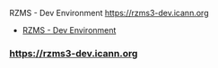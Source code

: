 RZMS - Dev Environment https://rzms3-dev.icann.org


* [RZMS - Dev Environment](https://rzms3-dev.icann.org) 

### https://rzms3-dev.icann.org

